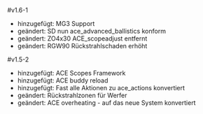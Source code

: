﻿#v1.6-1
- hinzugefügt: MG3 Support
- geändert: SD nun ace_advanced_ballistics konform
- geändert: ZO4x30 ACE_scopeadjust entfernt
- geändert: RGW90 Rückstrahlschaden erhöht

#v1.5-2

- hinzugefügt: ACE Scopes Framework
- hinzugefügt: ACE buddy reload
- hinzugefügt: Fast alle Aktionen zu ace_actions konvertiert
- geändert: Rückstrahlzonen für Werfer
- geändert: ACE overheating - auf das neue System konvertiert
